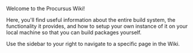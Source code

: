 Welcome to the Procursus Wiki!

Here, you'll find useful information about the entire build system, the
functionality it provides, and how to setup your own instance of it on
your local machine so that you can build packages yourself.

Use the sidebar to your right to navigate to a specific page in the
Wiki.
